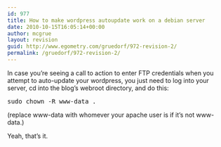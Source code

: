 ```yaml
---
id: 977
title: How to make wordpress autoupdate work on a debian server
date: 2010-10-15T16:05:14+00:00
author: mcgrue
layout: revision
guid: http://www.egometry.com/gruedorf/972-revision-2/
permalink: /gruedorf/972-revision-2/
---
```

In case you&#8217;re seeing a call to action to enter FTP credentials when you attempt to auto-update your wordpress, you just need to log into your server, cd into the blog&#8217;s webroot directory, and do this:

<pre>sudo chown -R www-data .</pre>

(replace www-data with whomever your apache user is if it&#8217;s not www-data.)

Yeah, that&#8217;s it.